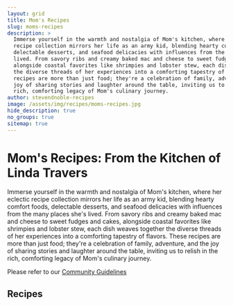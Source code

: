 ```yaml
---
layout: grid
title: Mom's Recipes
slug: moms-recipes
description: >
  Immerse yourself in the warmth and nostalgia of Mom's kitchen, where her eclectic
  recipe collection mirrors her life as an army kid, blending hearty comfort foods,
  delectable desserts, and seafood delicacies with influences from the many places she's
  lived. From savory ribs and creamy baked mac and cheese to sweet fudges and cakes,
  alongside coastal favorites like shrimpies and lobster stew, each dish weaves together
  the diverse threads of her experiences into a comforting tapestry of flavors. These
  recipes are more than just food; they're a celebration of family, adventure, and the
  joy of sharing stories and laughter around the table, inviting us to relish in the
  rich, comforting legacy of Mom's culinary journey.
author: stevendnoble-recipes
image: /assets/img/recipes/moms-recipes.jpg
hide_description: true
no_groups: true
sitemap: true
---
```


# Mom's Recipes: From the Kitchen of Linda Travers

Immerse yourself in the warmth and nostalgia of Mom's kitchen, where her eclectic
recipe collection mirrors her life as an army kid, blending hearty comfort foods,
delectable desserts, and seafood delicacies with influences from the many places she's
lived. From savory ribs and creamy baked mac and cheese to sweet fudges and cakes,
alongside coastal favorites like shrimpies and lobster stew, each dish weaves together
the diverse threads of her experiences into a comforting tapestry of flavors. These
recipes are more than just food; they're a celebration of family, adventure, and the
joy of sharing stories and laughter around the table, inviting us to relish in the
rich, comforting legacy of Mom's culinary journey.

Please refer to our [Community Guidelines](/community-guidelines)

## Recipes
